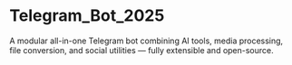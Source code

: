# Telegram_Bot_2025
A modular all-in-one Telegram bot combining AI tools, media processing, file conversion, and social utilities — fully extensible and open-source.
